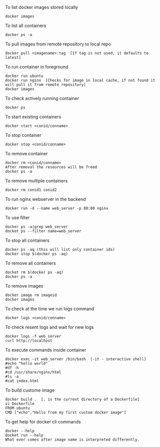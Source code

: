 To list docker images stored locally
```
docker images
```
To list all containers
```
docker ps -a
```
To pull images from remote repository to local repo
```
docker pull <imagename>:tag  [If tag is not used, it defaults to latest]
```
To run container in foreground
```
docker run ubuntu
docker run nginx  [Checks for image in local cache, if not found it will pull it from remote repository]
docker images
```
To check actively running container
```
docker ps
```
To start existing containers
```
docker start <conid/conname>
```
To stop container
```
docker stop <conid/conname>
```
To remove container
```
docker rm <conid/conname>
After removal the resources will be freed
docker ps -a
```
To remove multiple containers
```
docker rm conid1 conid2
```
To run nginx webserver in the backend
```
docker run -d --name web_server -p 80:80 nginx
```
To use filter
```
docker ps -a|grep web_server
docket ps --filter name=web_server
```
To stop all containers
```
docker ps -aq (this will list only container ids)
docker stop $(docker ps -aq)
```
To remove all containers
```
docket rm $(docker ps -aq)
docker ps -a
```
To remove images
```
docker image rm imageid
docker images
```
To check at the time we run logs command
```
docker logs <conid/conname>
```
To check resent logs and wait for new logs
```
docker logs -f web_server
curl http://localhost
```
To execute commands inside container
```
docker exec -it web_server /bin/bash  [-it - interactive shell]
#echo "hello world"
#df -h
#cd /usr/share/nginx/html
#ls -a
#cat index.html
```
To build custome image
```
docker build .  [. is the current directory of a Dockerfile]
vi Dockerfile
FROM ubuntu
CMD ["echo","Hello from my first custom docker image"]
```
To get help for docker cli commands
```
docker --help
docket run --help
What ever comes after image name is interpreted differently.
```
